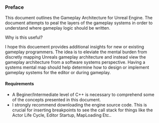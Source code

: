 ### Preface

This document outlines the Gameplay Architecture for Unreal Engine. The document attempts to peal the layers of the gameplay systems in order to understand where gameplay logic should be written.

Why is this useful? 

I hope this docuement provides additional insights for new or existing gameplay programmers. The idea is to eleviate the mental burden from discretly mapping Unreals gameplay architecture and instead view the gameplay architecture from a software systems perspective. Having a systems mental map should help determine how to design or implement gameplay systems for the editor or during gameplay.

#### Requirements

- A Beginer/Intermediate level of C++ is necessary to comprehend some of the concepts presented in this document.
- I strongly recommend downloading the engine source code. This is crucial for inserting breakpoints to see the call stack for things like the Actor Life Cycle, Editor Startup, MapLoading Etc..
